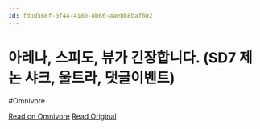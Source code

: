 ```yaml
---
id: fdbd568f-0f44-4180-8b66-aaebb8baf602
---
```


# 아레나, 스피도, 뷰가 긴장합니다. (SD7 제논 샤크, 울트라, 댓글이벤트)
#Omnivore

[Read on Omnivore](https://omnivore.app/me/https-youtube-com-watch-v-x-ns-63-ytn-3-as-191e3728b86)
[Read Original](https://youtube.com/watch?v=XNs63ytn3As)

